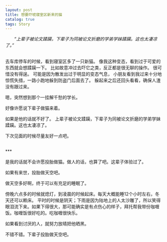 ```yaml
---
layout: post
title: 想要吓唬寝室区新来的猫
catalog: true  
tags: Story
---
```


&emsp;&emsp;*“上辈子被论文蹂躏，下辈子为同被论文折磨的学弟学妹蹂躏。这也太凄凉了。”*

<br/>
去车库停车的时候，看到寝室区多了一只新猫。
像我这种变态，看到过于可爱的东西就会想蹂躏一下。
比如故意冲过去吓它之类，反正都是很无聊的操作。
很可惜没有得逞。
可能是因为散发出过于明显的变态气息，
小朋友看到我过来十分地惊慌失措，一路小跑地躲到防盗门后面去了。
躲起来之后还回头看看，确保人渣没有跟过来。

嗯，突然想到那个一挂解千愁的学长。

好像许愿说下辈子做猫来着。

如果是他的话就不好了。
上辈子被论文蹂躏，下辈子为同被论文折磨的学弟学妹蹂躏。这也太凄凉了。

下次见面的时候尽量友好一点吧。


<br/>
***

是我的话就不会许愿投胎做猫。做人的话，也算了吧。这辈子体验过了。

如果有来世，投胎做天空吧。

做天空多好啊，终于可以有充足的睡眠了。

傍晚六点多的时候就熄灯，到凌晨的时候起床。每天大概能睡12个小时左右，冬天还可以赖床。
平时的时候是阴天；下雨是因为陆地上的人太沙雕了，所以笑得眼泪流下来。如果下得很大，那可能确实是有点伤心的样子，拜托帮我带份咖喱饭。咖喱饭很好吃的。吃咖喱很快乐。

如果看到讨厌的人，就努力放晴把他晒黑。

不错不错。下辈子投胎做天空吧。

<br/>




